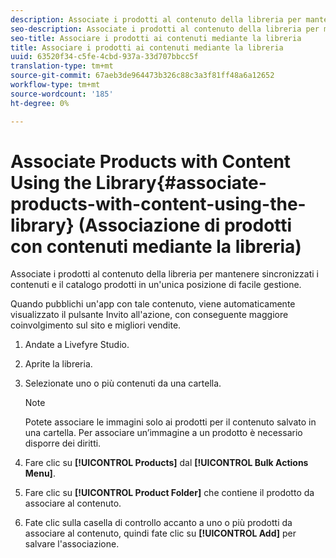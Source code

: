 ```yaml
---
description: Associate i prodotti al contenuto della libreria per mantenere sincronizzati i contenuti e il catalogo prodotti in un'unica posizione di facile gestione.
seo-description: Associate i prodotti al contenuto della libreria per mantenere sincronizzati i contenuti e il catalogo prodotti in un'unica posizione di facile gestione.
seo-title: Associare i prodotti ai contenuti mediante la libreria
title: Associare i prodotti ai contenuti mediante la libreria
uuid: 63520f34-c5fe-4cbd-937a-33d707bbcc5f
translation-type: tm+mt
source-git-commit: 67aeb3de964473b326c88c3a3f81ff48a6a12652
workflow-type: tm+mt
source-wordcount: '185'
ht-degree: 0%

---
```



# Associate Products with Content Using the Library{#associate-products-with-content-using-the-library} (Associazione di prodotti con contenuti mediante la libreria)

Associate i prodotti al contenuto della libreria per mantenere sincronizzati i contenuti e il catalogo prodotti in un&#39;unica posizione di facile gestione.

Quando pubblichi un&#39;app con tale contenuto, viene automaticamente visualizzato il pulsante Invito all&#39;azione, con conseguente maggiore coinvolgimento sul sito e migliori vendite.

1. Andate a Livefyre Studio.
1. Aprite la libreria.
1. Selezionate uno o più contenuti da una cartella.

   >[!NOTE]
   >
   >Potete associare le immagini solo ai prodotti per il contenuto salvato in una cartella. Per associare un’immagine a un prodotto è necessario disporre dei diritti.

1. Fare clic su **[!UICONTROL Products]** dal **[!UICONTROL Bulk Actions Menu]**.
1. Fare clic su **[!UICONTROL Product Folder]** che contiene il prodotto da associare al contenuto.
1. Fate clic sulla casella di controllo accanto a uno o più prodotti da associare al contenuto, quindi fate clic su **[!UICONTROL Add]** per salvare l&#39;associazione.
